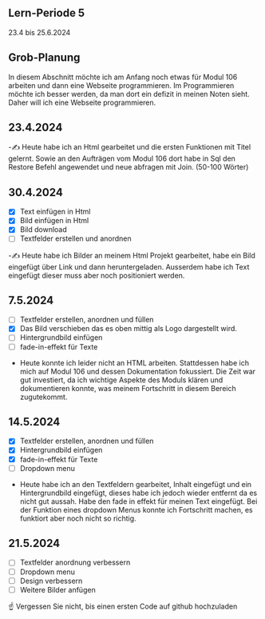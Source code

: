 ## Lern-Periode 5
23.4 bis 25.6.2024

## Grob-Planung
In diesem Abschnitt möchte ich am Anfang noch etwas für Modul 106 arbeiten und dann eine Webseite programmieren. Im Programmieren möchte ich besser werden, da man dort ein defizit in meinen Noten sieht. Daher will ich eine Webseite programmieren.

## 23.4.2024
-✍️ Heute habe ich an Html gearbeitet und die ersten Funktionen mit Titel gelernt. Sowie an den Aufträgen vom Modul 106 dort habe in Sql den Restore Befehl angewendet und neue abfragen mit Join. (50-100 Wörter)

## 30.4.2024
- [x] Text einfügen in Html
- [x] Bild einfügen in Html
- [x] Bild download 
- [ ] Textfelder erstellen und anordnen
      
-✍️ Heute habe ich Bilder an meinem Html Projekt gearbeitet, habe ein Bild eingefügt über Link und dann heruntergeladen. Ausserdem habe ich Text eingefügt dieser muss aber noch positioniert werden.

## 7.5.2024
- [ ] Textfelder erstellen, anordnen und füllen
- [x] Das Bild verschieben das es oben mittig als Logo dargestellt wird.
- [ ] Hintergrundbild einfügen
- [ ]  fade-in-effekt für Texte

- Heute konnte ich leider nicht an HTML arbeiten. Stattdessen habe ich mich auf Modul 106 und dessen Dokumentation fokussiert. Die Zeit war gut investiert, da ich wichtige Aspekte des Moduls klären und dokumentieren konnte, was meinem Fortschritt in diesem Bereich zugutekommt.

## 14.5.2024
- [x] Textfelder erstellen, anordnen und füllen
- [x] Hintergrundbild einfügen
- [x] fade-in-effekt für Texte
- [ ] Dropdown menu

- Heute habe ich an den Textfeldern gearbeitet, Inhalt eingefügt und ein Hintergrundbild eingefügt, dieses habe ich jedoch wieder entfernt da es nicht gut aussah. Habe den fade in effekt für meinen Text eingefügt. Bei der Funktion eines dropdown Menus konnte ich Fortschritt machen, es funktiort aber noch nicht so richtig.

## 21.5.2024
- [ ] Textfelder anordnung verbessern
- [ ] Dropdown menu
- [ ] Design verbessern
- [ ] Weitere Bilder anfügen

☝️ Vergessen Sie nicht, bis einen ersten Code auf github hochzuladen
